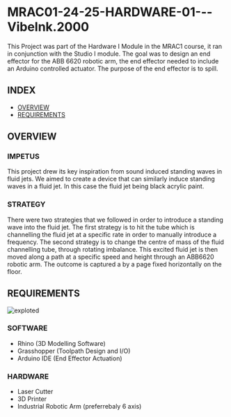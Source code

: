 # MRAC01-24-25-HARDWARE-01---VibeInk.2000
This Project was part of the Hardware I Module in the MRAC1 course, it ran in conjunction with the Studio I module. The goal was to design an end effector for the ABB 6620 robotic arm, the end effector needed to include an Arduino controlled actuator. The purpose of the end effector is to spill.

## INDEX 
- [OVERVIEW](#overview)
- [REQUIREMENTS](#requirements)

## OVERVIEW

### IMPETUS

This project drew its key inspiration from sound induced standing waves in fluid jets. We aimed to create a device that can similarly induce standing waves in a fluid jet. In this case the fluid jet being black acrylic paint. 

### STRATEGY

There were two strategies that we followed in order to introduce a standing wave into the fluid jet. The first strategy is to hit the tube which is channelling the fluid jet at a specific rate in order to manually introduce a frequency. The second strategy is to change the centre of mass of the fluid channelling tube, through rotating imbalance.
This excited fluid jet is then moved along a path at a specific speed and height through an ABB6620 robotic arm. The outcome is captured a by a page fixed horizontally on the floor.

## REQUIREMENTS

![exploted](https://github.com/user-attachments/assets/b8b13584-ed41-4a3a-a26f-5ea651172d89)

### SOFTWARE
- Rhino (3D Modelling Software)
- Grasshopper (Toolpath Design and I/O)
- Arduino IDE (End Effector Actuation)

### HARDWARE
- Laser Cutter
- 3D Printer
- Industrial Robotic Arm (preferrebaly 6 axis)
